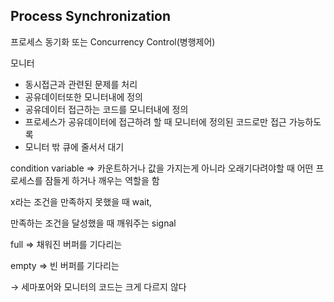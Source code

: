 ## Process Synchronization

프로세스 동기화 또는 Concurrency Control(병행제어)

모니터

- 동시접근과 관련된 문제를 처리
- 공유데이터또한 모니터내에 정의
- 공유데이터 접근하는 코드를 모니터내에 정의
- 프로세스가 공유데이터에 접근하려 할 때 모니터에 정의된 코드로만 접근 가능하도록
- 모니터 밖 큐에 줄서서 대기


condition variable ⇒ 카운트하거나 값을 가지는게 아니라 오래기다려야할 때 어떤 프로세스를 잠들게 하거나 깨우는 역할을 함

x라는 조건을 만족하지 못했을 때 wait,

만족하는 조건을 달성했을 때 깨워주는 signal



full ⇒ 채워진 버퍼를 기다리는

empty ⇒ 빈 버퍼를 기다리는

→ 세마포어와 모니터의 코드는 크게 다르지 않다
